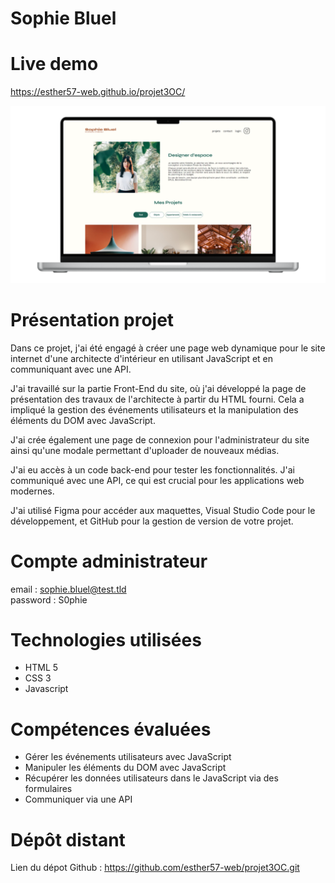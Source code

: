 # Sophie Bluel

# Live demo

https://esther57-web.github.io/projet3OC/

![alt text](<assets/images/projet 3.png>)

# Présentation projet

Dans ce projet, j'ai été engagé à créer une page web dynamique pour le site internet d'une architecte d'intérieur en utilisant JavaScript et en communiquant avec une API.

J'ai travaillé sur la partie Front-End du site, où j'ai développé la page de présentation des travaux de l'architecte à partir du HTML fourni. Cela a impliqué la gestion des événements utilisateurs et la manipulation des éléments du DOM avec JavaScript.

J'ai crée également une page de connexion pour l'administrateur du site ainsi qu'une modale permettant d'uploader de nouveaux médias.

J'ai eu accès à un code back-end pour tester les fonctionnalités. J'ai communiqué avec une API, ce qui est crucial pour les applications web modernes.

J'ai utilisé Figma pour accéder aux maquettes, Visual Studio Code pour le développement, et GitHub pour la gestion de version de votre projet.

# Compte administrateur

email : sophie.bluel@test.tld <br>
password : S0phie

# Technologies utilisées

<ul>
    <li>HTML 5</li>
    <li>CSS 3</li>
    <li>Javascript</li>
</ul>

# Compétences évaluées

<ul>
    <li>Gérer les événements utilisateurs avec JavaScript</li>
    <li>Manipuler les éléments du DOM avec JavaScript</li>
    <li>Récupérer les données utilisateurs dans le JavaScript via des formulaires</li>
    <li>Communiquer via une API</li>
</ul>

# Dépôt distant

Lien du dépot Github : https://github.com/esther57-web/projet3OC.git
